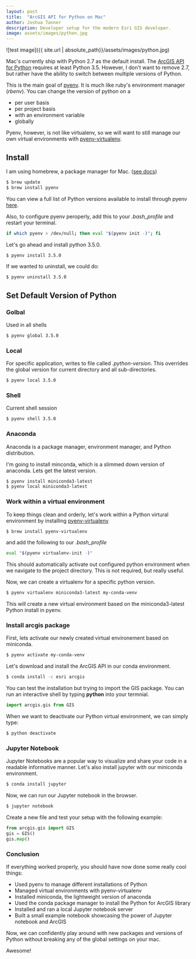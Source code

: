 ```yaml
---
layout: post
title:  "ArcGIS API for Python on Mac"
author: Joshua Tanner
description: Developer setup for the modern Esri GIS developer.
image: assets/images/python.jpg
---
```


![test image]({{ site.url | absolute_path}}/assets/images/python.jpg)

Mac's currently ship with Python 2.7 as the default install.  The [ArcGIS API for Python](https://developers.arcgis.com/python/guide/system-requirements/) requires at least Python 3.5.  However, I don't want to remove 2.7, but rather have the ability to switch between multiple versions of Python.  

This is the main goal of [pyenv](https://github.com/pyenv/pyenv).  It is much like ruby's environment manager (*rbenv*).  You can change the version of python on a

+ per user basis
+ per project basis
+ with an environment variable
+ globally

Pyenv, however, is not like virtualenv, so we will want to still manage our own virtual environments with [pyenv-virtualenv](https://github.com/pyenv/pyenv-virtualenv).

## Install

I am using homebrew, a package manager for Mac. ([see docs](https://github.com/pyenv/pyenv#homebrew-on-mac-os-x))

```bash
$ brew update
$ brew install pyenv
```

You can view a full list of Python versions available to install through pyenv [here](https://github.com/pyenv/pyenv/blob/master/COMMANDS.md).

Also, to configure pyenv peroperly, add this to your *.bash_profile* and restart your terminal.

```bash
if which pyenv > /dev/null; then eval "$(pyenv init -)"; fi
```

Let's go ahead and install python 3.5.0.

```bash
$ pyenv install 3.5.0
```

If we wanted to uninstall, we could do:

```bash
$ pyenv uninstall 3.5.0
```

## Set Default Version of Python

### Golbal

Used in all shells

```bash
$ pyenv global 3.5.0
```

### Local

For specific application, writes to file called *.python-version*.  This overrides the global version for current directory and all sub-directories.

```bash
$ pyenv local 3.5.0
```

### Shell

Current shell session

```bash
$ pyenv shell 3.5.0
```

### Anaconda

Anaconda is a package manager, environment manager, and Python distribution.

I'm going to install minconda, which is a slimmed down version of anaconda.  Lets get the latest version.

```bash
$ pyenv install miniconda3-latest
$ pyenv local miniconda3-latest
```

### Work within a virtual environment

To keep things clean and orderly, let's work within a Python virtural environment by installing [pyenv-virtualenv](https://github.com/pyenv/pyenv-virtualenv)

```bash
$ brew install pyenv-virtualenv
```

and add the following to our *.bash_profile*

```bash
eval "$(pyenv virtualenv-init -)"
```

This should automatically activate out configured python environment when we navigate to the project directory.  This is not required, but really useful.

Now, we can create a virtualenv for a specific python version.

```bash
$ pyenv virtualenv miniconda3-latest my-conda-venv
```

This will create a new virtual environment based on the miniconda3-latest Python install in pyenv.

### Install **arcgis** package

First, lets activate our newly created virtual environement based on miniconda.

```bash
$ pyenv activate my-conda-venv
```

Let's download and install the ArcGIS API in our conda environment.

```bash
$ conda install -c esri arcgis
```

You can test the installation but trying to import the GIS package.  You can run an interactive shell by typing **python** into your termnial.

```python
import arcgis.gis from GIS
```

When we want to deactivate our Python virtual environment, we can simply type:

```bash
$ python deactivate
```

### Jupyter Notebook

Jupyter Notebooks are a popular way to visualize and share your code in a readable informative manner.  Let's also install jupyter with our miniconda environment.

```bash
$ conda install jupyter
```

Now, we can run our Jupyter notebook in the browser.

```bash
$ jupyter notebook
```

Create a new file and test your setup with the following example:

```python
from arcgis.gis import GIS
gis = GIS()
gis.map()
```

### Conclusion

If everything worked properly, you should have now done some really cool things:

+ Used pyenv to manage different installations of Python
+ Managed virtual environments with pyenv-virtualenv
+ Installed miniconda, the lightweight version of anaconda
+ Used the conda package manager to install the Python for ArcGIS library
+ Installed and ran a local Jupyter notebook server
+ Built a small example notebook showcasing the power of Jupyter notebook and ArcGIS

Now, we can confidently play around with new packages and versions of Python without breaking any of the global settings on your mac.

Awesome!
